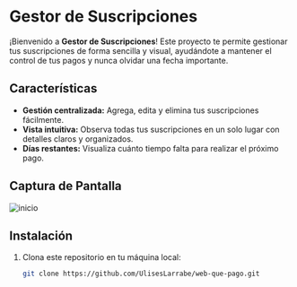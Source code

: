 # Gestor de Suscripciones

¡Bienvenido a **Gestor de Suscripciones**! Este proyecto te permite gestionar tus suscripciones de forma sencilla y visual, ayudándote a mantener el control de tus pagos y nunca olvidar una fecha importante.

## Características

- **Gestión centralizada:** Agrega, edita y elimina tus suscripciones fácilmente.
- **Vista intuitiva:** Observa todas tus suscripciones en un solo lugar con detalles claros y organizados.
- **Días restantes:** Visualiza cuánto tiempo falta para realizar el próximo pago.

## Captura de Pantalla

![inicio]("https://res.cloudinary.com/dkp4h602w/image/upload/v1733425297/que-pago_blusxv.webp")

## Instalación

1. Clona este repositorio en tu máquina local:
   ```bash
   git clone https://github.com/UlisesLarrabe/web-que-pago.git
   ```
